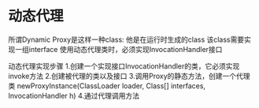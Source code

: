 # 动态代理
所谓Dynamic Proxy是这样一种class:
他是在运行时生成的class
该class需要实现一组interface
使用动态代理类时，必须实现InvocationHandler接口

动态代理实现步骤
1.创建一个实现接口InvocationHandler的类，它必须实现invoke方法
2.创建被代理的类以及接口
3.调用Proxy的静态方法，创建一个代理类
newProxyInstance(ClassLoader loader, Class[] interfaces, InvocationHandler h)
4.通过代理调用方法